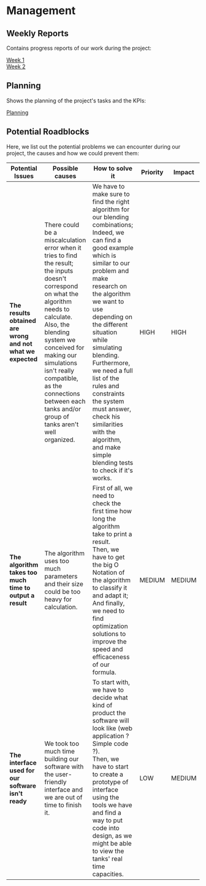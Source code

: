 # Management

## Weekly Reports
Contains progress reports of our work during the project:

[Week 1](https://algosup-my.sharepoint.com/:w:/p/paul_nowak/EX1DYGZUoHtEgvIg2KeuROcBkuQVj4AHiBCvMWWWANi2ew?e=r8696A) <br> 
[Week 2](https://algosup-my.sharepoint.com/:w:/p/paul_nowak/ETaReXWYxT5Ete4ufmTlxIABY6vljCa7HaVbhvtt75YdqQ?e=DvIBpc) <br> 

## Planning
Shows the planning of the project's tasks and the KPIs:

[Planning](https://algosup-my.sharepoint.com/:x:/p/paul_nowak/EYv_348sClRLoZ54u2WiJZUB1TdbuF2w3qxRnsIBGKNUZg?e=0w2Uro) <br>


## Potential Roadblocks
Here, we list out the potential problems we can encounter during our project, the causes and how we could prevent them:

| Potential Issues                                           | Possible causes                                 | How to solve it                 | Priority                 |Impact                |
| ------------------------------------ | --------------------------------------------------------------------------------------- | ---------------------------------- | ---------------------------------- | ---------------------------------- |
|<b>The results obtained are wrong and not what we expected</b>| There could be a miscalculation error when it tries to find the result;<br> the inputs doesn't correspond on what the algorithm needs to calculate. <br>Also, the blending system we conceived for making our simulations isn't really compatible, as the connections between each tanks and/or group of tanks aren't well organized.           | We have to make sure to find the right algorithm for our blending combinations; <br>Indeed, we can find a good example which is similar to our problem and make research on the algorithm we want to use depending on the different situation while simulating blending. <br>Furthermore, we need a full list of the rules and constraints the system must answer, check his similarities with the algorithm, and make simple blending tests to check if it's works. | HIGH | HIGH |
|<b>The algorithm takes too much time to output a result</b>| The algorithm uses too much parameters and their size could be too heavy for calculation.            | First of all, we need to check the first time how long the algorithm take to print a result. <br>Then, we have to get the big O Notation of the algorithm to classify it and adapt it; <br>And finally, we need to find optimization solutions to improve the speed and efficaceness of our formula. | MEDIUM| MEDIUM |
|<b>The interface used for our software isn't ready</b>| We took too much time building our software with the user-friendly interface and we are out of time to finish it.            | To start with, we have to decide what kind of product the software will look like (web application ? Simple code ?). <br>Then, we have to start to create a prototype of interface using the tools we have and find a way to put code into design, as we might be able to view the tanks' real time capacities. | LOW | MEDIUM |

